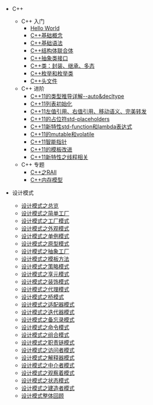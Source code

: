 - C++
  - C++ 入门
    - [Hello World](cpp/cpp_base/1.C++HelloWorld.md)
    - [C++基础概念](cpp/cpp_base/2.C++基础概念.md)
    - [C++基础语法](cpp/cpp_base/3.C++基础语法.md)
    - [C++结构体联合体](cpp/cpp_base/4.C++结构体联合体.md)
    - [C++抽象类接口](cpp/cpp_base/5.C++抽象类接口.md)
    - [C++类：封装、继承、多态](cpp/cpp_base/6.C++类的封装、继承、多态.md)
    - [C++枚举和枚举类](cpp/cpp_base/7.C++枚举和枚举类.md)
    - [C++头文件](cpp/cpp_base/8.C++头文件.md)
  - C++ 进阶
    - [C++11的类型推导详解--auto&decltype](cpp/cpp_advance/01.C++11的类型推导详解--auto&decltype.md)
    - [C++11列表初始化](cpp/cpp_advance/02.C++11列表初始化.md)
    - [C++11左值引用、右值引用、移动语义、完美转发](cpp/cpp_advance/03.C++11左值引用、右值引用、移动语义、完美转发.md)
    - [C++11的占位符std-placeholders](cpp/cpp_advance/04.C++11的占位符std-placeholders.md)
    - [C++11新特性std-function和lambda表达式](cpp/cpp_advance/05.C++11新特性std-function和lambda表达式.md)
    - [C++11的mutable和volatile](cpp/cpp_advance/06.C++11的mutable和volatile.md)
    - [C++11智能指针](cpp/cpp_advance/07.C++11智能指针.md)
    - [C++11的模板改进](cpp/cpp_advance/08.C++11的模板改进.md)
    - [C++11新特性之线程相关](cpp/cpp_advance/09.C++11新特性之线程相关.md)
  - C++ 专题
    - [C++之RAII](cpp/cpp_topic/C++之RAII.md)
    - [C++内存模型](cpp/cpp_topic/C++内存模型.md)

- 设计模式
  - [设计模式之总览](design_pattern/00设计模式总览.md)
  - [设计模式之简单工厂](design_pattern/01简单工厂.md)
  - [设计模式之工厂模式](design_pattern/02工厂模式.md)
  - [设计模式之外观模式](design_pattern/03外观模式.md)
  - [设计模式之单例模式](design_pattern/04单例模式.md)
  - [设计模式之原型模式](design_pattern/05原型模式.md)
  - [设计模式之抽象工厂](design_pattern/06抽象工厂.md)
  - [设计模式之模板方法](design_pattern/07模板方法.md)
  - [设计模式之策略模式](design_pattern/08策略模式.md)
  - [设计模式之享元模式](design_pattern/09享元模式.md)
  - [设计模式之装饰模式](design_pattern/10装饰模式.md)
  - [设计模式之代理模式](design_pattern/11代理模式.md)
  - [设计模式之桥模式](design_pattern/12桥模式.md)
  - [设计模式之适配器模式](design_pattern/13适配器模式.md)
  - [设计模式之迭代器模式](design_pattern/14迭代器模式.md)
  - [设计模式之备忘录模式](design_pattern/15备忘录模式.md)
  - [设计模式之命令模式](design_pattern/16命令模式.md)
  - [设计模式之组合模式](design_pattern/17组合模式.md)
  - [设计模式之职责链模式](design_pattern/18职责链模式.md)
  - [设计模式之访问者模式](design_pattern/19访问者模式.md)
  - [设计模式之解释器模式](design_pattern/20解释器模式.md)
  - [设计模式之中介者模式](design_pattern/21中介者模式.md)
  - [设计模式之观察着模式](design_pattern/22观察者模式.md)
  - [设计模式之状态模式](design_pattern/23状态模式.md)
  - [设计模式之建造者模式](design_pattern/24建造者模式.md)
  - [设计模式整体回顾](design_pattern/25设计模式整体回顾.md)

  